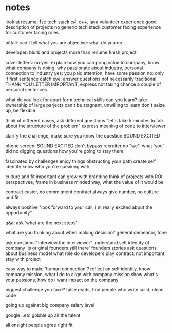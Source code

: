 # notes

look at resume:
1st: tech stack
c#, c++, java
volunteer experience
good description of projects
no generic tech stack
customer facing experience for customer facing roles

pitfall: can't tell what you are
objective: what do you do

developer: blurb and projects more than resume
finish project



cover letters:
no
yes: explain how you can pring value to company, know what company is doing, why passionate about industry, personal connection to industry
yes: you paid attention, have some passion
no: only if first sentence catch eye, answer questions
not necessarily traditional, THANK YOU LETTER IMPORTANT, express not taking chance
a couple of personal sentences


what do you look for apart form technical skills
can you learn? take ownership of large parjects
can't be stagnant, unwilling to learn
don't seize up, be flexible

think of different cases, ask different questions
"let's take 5 minutes to talk about the structure of the problem"
express meaning of code to interviewer

clarify the challenge, make sure you know the question
SOUND EXCITED


phone screen:
SOUND EXCITED
don't bypass recruiter
no "we", what 'you' did
no digging questions
how you're going to stay there

fascinated by challenges
enjoy things obstructing your path
create self identity
know who you're speaking with

culture and fit important
can grow with branding
think of projects with ROI perspectivee, frame in business minded way, what the value of it would be

contract easier, no commitment
contract always give number, no culture and fit

always positive
"look forward to your call, i'm really excited about the opportunity"


q&a:
ask 'what are the next steps'

what are you thinking about when making decision?
    general demeanor, tone

ask questions
"interview the interviewer"
understand self identity of company
'is original founders still there'
founders stories
ask questions about business model
what role do developers play
contract: not important, stay with project

easy way to make 'human connection'?
reflect on self identity, know company mission, what I do to align with company mission
show what's your passions, how do i want impact on the company

biggest challenge you face?
false reads, find people who write solid, clean code

going up against big company salary level

google...etc gobble up all the talent

all onsight people agree right fit